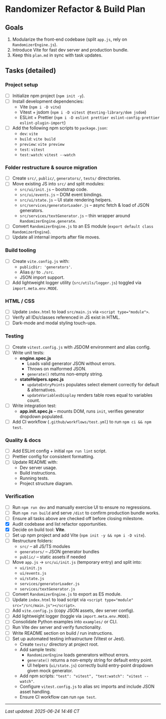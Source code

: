 # Randomizer Refactor & Build Plan

## Goals
1. Modularize the front-end codebase (split `app.js`, rely on `RandomizerEngine.js`).
2. Introduce Vite for fast dev server and production bundle.
3. Keep this `plan.md` in sync with task updates.

## Tasks (detailed)

### Project setup
- [ ] Initialize npm project (`npm init -y`).
- [ ] Install development dependencies:
  - Vite (`npm i -D vite`)
  - Vitest + jsdom (`npm i -D vitest @testing-library/dom jsdom`)
  - ESLint + Prettier (`npm i -D eslint prettier eslint-config-prettier eslint-plugin-import`)
- [ ] Add the following npm scripts to `package.json`:
  - `dev`: `vite`
  - `build`: `vite build`
  - `preview`: `vite preview`
  - `test`: `vitest`
  - `test:watch`: `vitest --watch`

### Folder restructure & source migration
- [ ] Create `src/`, `public/`, `generators/`, `tests/` directories.
- [ ] Move existing JS into `src/` and split modules:
  - `src/ui/init.js` – bootstrap code.
  - `src/ui/events.js` – DOM event bindings.
  - `src/ui/state.js` – UI state rendering helpers.
  - `src/services/generatorLoader.js` – async fetch & load of JSON generators.
  - `src/services/textGenerator.js` – thin wrapper around `RandomizerEngine.generate`.
- [ ] Convert `RandomizerEngine.js` to an ES module (`export default class RandomizerEngine`).
- [ ] Update all internal imports after file moves.

### Build tooling
- [ ] Create `vite.config.js` with:
  - `publicDir: 'generators'`.
  - Alias `@/` to `./src`.
  - JSON import support.
- [ ] Add lightweight logger utility (`src/utils/logger.js`) toggled via `import.meta.env.MODE`.

### HTML / CSS
- [ ] Update `index.html` to load `src/main.js` via `<script type="module">`.
- [ ] Verify all IDs/classes referenced in JS exist in HTML.
- [ ] Dark-mode and modal styling touch-ups.

### Testing
- [ ] Create `vitest.config.js` with JSDOM environment and alias config.
- [ ] Write unit tests:
  - **engine.spec.js**
    - Loads valid generator JSON without errors.
    - Throws on malformed JSON.
    - `generate()` returns non-empty string.
  - **stateHelpers.spec.js**
    - `updateEntryPoints` populates select element correctly for default & alternatives.
    - `updateVariablesDisplay` renders table rows equal to variables count.
- [ ] Write integration test:
  - **app.init.spec.js** – mounts DOM, runs `init`, verifies generator dropdown populated.
- [ ] Add CI workflow (`.github/workflows/test.yml`) to run `npm ci && npm test`.

### Quality & docs
- [ ] Add ESLint config + initial `npm run lint` script.
- [ ] Prettier config for consistent formatting.
- [ ] Update README with:
  - Dev server usage.
  - Build instructions.
  - Running tests.
  - Project structure diagram.

### Verification
- [ ] Run `npm run dev` and manually exercise UI to ensure no regressions.
- [ ] Run `npm run build` and serve `/dist` to confirm production bundle works.
- [ ] Ensure all tasks above are checked off before closing milestone.
- [x] Audit codebase and list refactor opportunities.
- [x] Decide on build tool: **Vite**.
- [ ] Set up npm project and add Vite (`npm init -y && npm i -D vite`).
- [ ] Restructure folders:
  - `src/` – all JS/TS modules
  - `generators/` – JSON generator bundles
  - `public/` – static assets if needed
- [ ] Move `app.js` → `src/ui/init.js` (temporary entry) and split into:
  - `ui/init.js`
  - `ui/events.js`
  - `ui/state.js`
  - `services/generatorLoader.js`
  - `services/textGenerator.js`
- [ ] Convert `RandomizerEngine.js` to export as ES module.
- [ ] Update `index.html` to load script via `<script type="module" src="/src/main.js"></script>`.
- [ ] Add `vite.config.js` (copy JSON assets, dev server config).
- [ ] Add lightweight logger (toggle via `import.meta.env.MODE`).
- [ ] Consolidate Python examples into `examples/` or CLI.
- [ ] Run Vite dev server and verify functionality.
- [ ] Write README section on build / run instructions.
- [ ] Set up automated testing infrastructure (Vitest or Jest).
  - Create `tests/` directory at project root.
  - Add sample tests:
    - `RandomizerEngine` loads generators without errors.
    - `generate()` returns a non-empty string for default entry point.
    - UI helpers (`ui/state.js`) correctly build entry-point dropdown given mock generator.
  - Add npm scripts: `"test": "vitest", "test:watch": "vitest --watch"`.
  - Configure `vitest.config.js` to alias src imports and include JSON asset handling.
  - Ensure CI workflow can run `npm test`.


---
_Last updated: 2025-06-24 14:46 CT_

